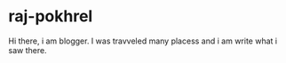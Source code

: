 # raj-pokhrel
Hi there, i am blogger. I was travveled many placess and i am write what i saw there.
